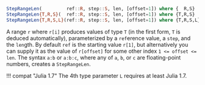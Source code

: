 ```julia
StepRangeLen(         ref::R, step::S, len, [offset=1]) where {  R,S}
StepRangeLen{T,R,S}(  ref::R, step::S, len, [offset=1]) where {T,R,S}
StepRangeLen{T,R,S,L}(ref::R, step::S, len, [offset=1]) where {T,R,S,L}
```

A range `r` where `r[i]` produces values of type `T` (in the first form, `T` is deduced automatically), parameterized by a `ref`erence value, a `step`, and the `len`gth. By default `ref` is the starting value `r[1]`, but alternatively you can supply it as the value of `r[offset]` for some other index `1 <= offset <= len`. The syntax `a:b` or `a:b:c`, where any of `a`, `b`, or `c` are floating-point numbers, creates a `StepRangeLen`.

!!! compat "Julia 1.7"
    The 4th type parameter `L` requires at least Julia 1.7.

